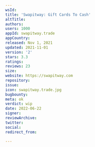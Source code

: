 ```yaml
---
wsId: 
title: 'Swapitway: Gift Cards To Cash'
altTitle: 
authors: 
users: 1000
appId: swapitway.trade
appCountry: 
released: Nov 1, 2021
updated: 2021-11-01
version: '2'
stars: 3.3
ratings: 
reviews: 23
size: 
website: https://swapitway.com
repository: 
issue: 
icon: swapitway.trade.jpg
bugbounty: 
meta: ok
verdict: wip
date: 2022-06-22
signer: 
reviewArchive: 
twitter: 
social: 
redirect_from: 

---
```


